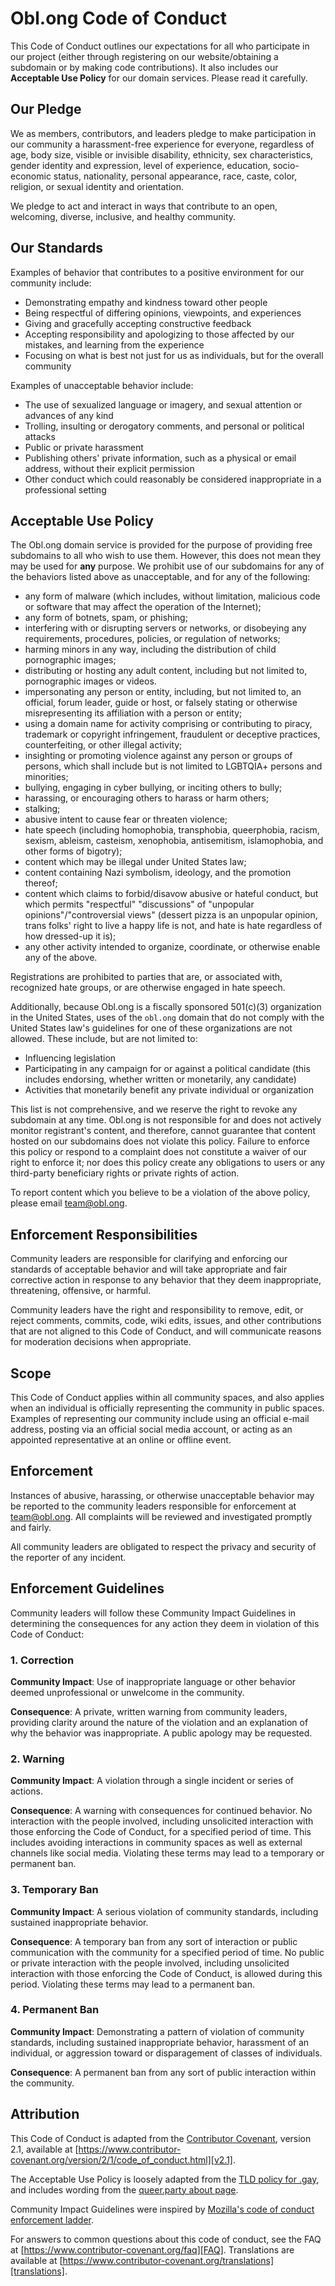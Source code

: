 # Obl.ong Code of Conduct

This Code of Conduct outlines our expectations for all who participate in our
project (either through registering on our website/obtaining a subdomain or by
making code contributions). It also includes our **Acceptable Use Policy** for
our domain services. Please read it carefully.

## Our Pledge

We as members, contributors, and leaders pledge to make participation in our
community a harassment-free experience for everyone, regardless of age, body
size, visible or invisible disability, ethnicity, sex characteristics, gender
identity and expression, level of experience, education, socio-economic status,
nationality, personal appearance, race, caste, color, religion, or sexual
identity and orientation.

We pledge to act and interact in ways that contribute to an open, welcoming,
diverse, inclusive, and healthy community.

## Our Standards

Examples of behavior that contributes to a positive environment for our
community include:

* Demonstrating empathy and kindness toward other people
* Being respectful of differing opinions, viewpoints, and experiences
* Giving and gracefully accepting constructive feedback
* Accepting responsibility and apologizing to those affected by our mistakes,
  and learning from the experience
* Focusing on what is best not just for us as individuals, but for the overall
  community

Examples of unacceptable behavior include:

* The use of sexualized language or imagery, and sexual attention or advances of
  any kind
* Trolling, insulting or derogatory comments, and personal or political attacks
* Public or private harassment
* Publishing others' private information, such as a physical or email address,
  without their explicit permission
* Other conduct which could reasonably be considered inappropriate in a
  professional setting

## Acceptable Use Policy

The Obl.ong domain service is provided for the purpose of providing free subdomains
to all who wish to use them. However, this does not mean they may be used for __any__
purpose. We prohibit use of our subdomains for any of the behaviors listed above as
unacceptable, and for any of the following:

- any form of malware (which includes, without limitation, malicious code or software
  that may affect the operation of the Internet);
- any form of botnets, spam, or phishing;
- interfering with or disrupting servers or networks, or disobeying any requirements,
  procedures, policies, or regulation of networks;
- harming minors in any way, including the distribution of child pornographic images;
- distributing or hosting any adult content, including but not limited to, pornographic images or videos.
- impersonating any person or entity, including, but not limited to, an official, forum
  leader, guide or host, or falsely stating or otherwise misrepresenting its affiliation
  with a person or entity;
- using a domain name for activity comprising or contributing to piracy, trademark or
  copyright infringement, fraudulent or deceptive practices, counterfeiting, or other
  illegal activity;
- insighting or promoting violence against any person or groups of persons, which shall include but is not limited to LGBTQIA+ persons and minorities;
- bullying, engaging in cyber bullying, or inciting others to bully;
- harassing, or encouraging others to harass or harm others;
- stalking;
- abusive intent to cause fear or threaten violence;
- hate speech (including homophobia, transphobia, queerphobia, racism, sexism, ableism,
  casteism, xenophobia, antisemitism, islamophobia, and other forms of bigotry);
- content which may be illegal under United States law;
- content containing Nazi symbolism, ideology, and the promotion thereof;
- content which claims to forbid/disavow abusive or hateful conduct, but which permits
  "respectful" "discussions" of "unpopular opinions"/"controversial views" (dessert pizza
  is an unpopular opinion, trans folks' right to live a happy life is not, and hate is hate
  regardless of how dressed-up it is);
- any other activity intended to organize, coordinate, or otherwise enable any of the above.

Registrations are prohibited to parties that are, or associated with, recognized
hate groups, or are otherwise engaged in hate speech.

Additionally, because Obl.ong is a fiscally sponsored 501(c)(3) organization in the United States, 
uses of the `obl.ong` domain that do not comply with the United States law's guidelines for one of 
these organizations are not allowed. These include, but are not limited to:
- Influencing legislation
- Participating in any campaign for or against a political candidate (this includes endorsing, whether written or monetarily, any candidate)
- Activities that monetarily benefit any private individual or organization

This list is not comprehensive, and we reserve the right to revoke any subdomain at
any time. Obl.ong is not responsible for and does not actively monitor registrant's
content, and therefore, cannot guarantee that content hosted on our subdomains does
not violate this policy. Failure to enforce this policy or respond to a complaint
does not constitute a waiver of our right to enforce it; nor does this policy create
any obligations to users or any third-party beneficiary rights or private rights of
action.

To report content which you believe to be a violation of the above policy, please email [team@obl.ong](mailto:team@obl.ong).

## Enforcement Responsibilities

Community leaders are responsible for clarifying and enforcing our standards of
acceptable behavior and will take appropriate and fair corrective action in
response to any behavior that they deem inappropriate, threatening, offensive,
or harmful.

Community leaders have the right and responsibility to remove, edit, or reject
comments, commits, code, wiki edits, issues, and other contributions that are
not aligned to this Code of Conduct, and will communicate reasons for moderation
decisions when appropriate.

## Scope

This Code of Conduct applies within all community spaces, and also applies when
an individual is officially representing the community in public spaces.
Examples of representing our community include using an official e-mail address,
posting via an official social media account, or acting as an appointed
representative at an online or offline event.

## Enforcement

Instances of abusive, harassing, or otherwise unacceptable behavior may be
reported to the community leaders responsible for enforcement at
[team@obl.ong](mailto:team@obl.ong).
All complaints will be reviewed and investigated promptly and fairly.

All community leaders are obligated to respect the privacy and security of the
reporter of any incident.

## Enforcement Guidelines

Community leaders will follow these Community Impact Guidelines in determining
the consequences for any action they deem in violation of this Code of Conduct:

### 1. Correction

**Community Impact**: Use of inappropriate language or other behavior deemed
unprofessional or unwelcome in the community.

**Consequence**: A private, written warning from community leaders, providing
clarity around the nature of the violation and an explanation of why the
behavior was inappropriate. A public apology may be requested.

### 2. Warning

**Community Impact**: A violation through a single incident or series of
actions.

**Consequence**: A warning with consequences for continued behavior. No
interaction with the people involved, including unsolicited interaction with
those enforcing the Code of Conduct, for a specified period of time. This
includes avoiding interactions in community spaces as well as external channels
like social media. Violating these terms may lead to a temporary or permanent
ban.

### 3. Temporary Ban

**Community Impact**: A serious violation of community standards, including
sustained inappropriate behavior.

**Consequence**: A temporary ban from any sort of interaction or public
communication with the community for a specified period of time. No public or
private interaction with the people involved, including unsolicited interaction
with those enforcing the Code of Conduct, is allowed during this period.
Violating these terms may lead to a permanent ban.

### 4. Permanent Ban

**Community Impact**: Demonstrating a pattern of violation of community
standards, including sustained inappropriate behavior, harassment of an
individual, or aggression toward or disparagement of classes of individuals.

**Consequence**: A permanent ban from any sort of public interaction within the
community.

## Attribution

This Code of Conduct is adapted from the [Contributor Covenant][homepage],
version 2.1, available at
[https://www.contributor-covenant.org/version/2/1/code_of_conduct.html][v2.1].

The Acceptable Use Policy is loosely adapted from the [TLD policy for .gay](https://static1.squarespace.com/static/592f08d237c5815a5b057003/t/5e14d4b759f8eb5218ec5653/1578423480494/TLD+Policies+-+.gay.pdf), and includes wording from the [queer.party about page](https://queer.party/about).

Community Impact Guidelines were inspired by
[Mozilla's code of conduct enforcement ladder][Mozilla CoC].

For answers to common questions about this code of conduct, see the FAQ at
[https://www.contributor-covenant.org/faq][FAQ]. Translations are available at
[https://www.contributor-covenant.org/translations][translations].

[homepage]: https://www.contributor-covenant.org
[v2.1]: https://www.contributor-covenant.org/version/2/1/code_of_conduct.html
[Mozilla CoC]: https://github.com/mozilla/diversity
[FAQ]: https://www.contributor-covenant.org/faq
[translations]: https://www.contributor-covenant.org/translations

